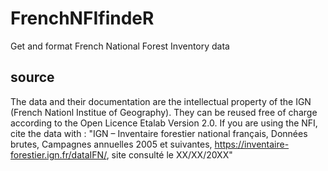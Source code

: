 # FrenchNFIfindeR
Get and format French National Forest Inventory data

## source
The data and their documentation are the intellectual property of the IGN (French Nationl Institue of Geography). They can be reused free of charge according to the Open Licence Etalab Version 2.0. 
If you are using the NFI, cite the data with :
"IGN – Inventaire forestier national français, Données brutes, Campagnes annuelles 2005 et suivantes, https://inventaire-forestier.ign.fr/dataIFN/, site consulté le XX/XX/20XX"
